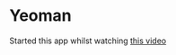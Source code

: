 # Yeoman

Started this app whilst watching [this video](https://www.youtube.com/watch?v=gKiaLSJW5xI)
